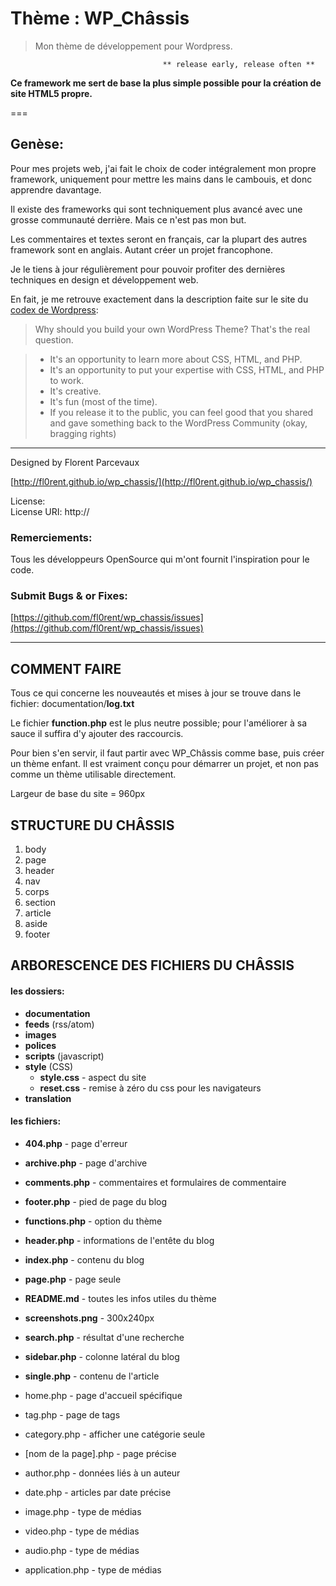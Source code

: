 # Thème : WP_Châssis
> Mon thème de développement pour Wordpress.

			                		  ** release early, release often **

**Ce framework me sert de base la plus simple possible pour la 
création de site HTML5 propre.**

===

## Genèse:

Pour mes projets web, j'ai fait le choix de coder intégralement 
mon propre framework, uniquement pour mettre les mains dans le 
cambouis, et donc apprendre davantage.

Il existe des frameworks qui sont techniquement plus avancé avec
une grosse communauté derrière. Mais ce n'est pas mon but. 

Les commentaires et textes seront en français, car la plupart des autres framework sont en anglais. 
Autant créer un projet francophone.

Je le tiens à jour régulièrement pour pouvoir profiter des 
dernières techniques en design et développement web.

En fait, je me retrouve exactement dans la description faite sur le site du [codex de Wordpress](http://codex.wordpress.org/Theme_Development):

> Why should you build your own WordPress Theme? That's the real question.

> - It's an opportunity to learn more about CSS, HTML, and PHP.
> - It's an opportunity to put your expertise with CSS, HTML, and PHP to work.
> - It's creative.
> - It's fun (most of the time).
> - If you release it to the public, you can feel good that you shared and gave something back to the WordPress Community (okay, bragging rights)
---

Designed by Florent Parcevaux

[http://fl0rent.github.io/wp_chassis/](http://fl0rent.github.io/wp_chassis/)

License:  
License URI: http://

### Remerciements:

Tous les développeurs OpenSource qui m'ont fournit l'inspiration 
pour le code.


### Submit Bugs & or Fixes:

[https://github.com/fl0rent/wp_chassis/issues](https://github.com/fl0rent/wp_chassis/issues)


----------------------------------------------------------------------------------------------------

## COMMENT FAIRE

Tous ce qui concerne les nouveautés et mises à jour se trouve dans 
le fichier: documentation/**log.txt**

Le fichier **function.php** est le plus neutre possible; pour 
l'améliorer à sa sauce il suffira d'y ajouter des raccourcis.

Pour bien s'en servir, il faut partir avec WP_Châssis comme base, puis créer un thème enfant. 
Il est vraiment conçu pour démarrer un projet, et non pas comme un thème utilisable directement.

Largeur de base du site = 960px


## STRUCTURE DU CHÂSSIS	

1. body
2. page
3. header
4. nav
5. corps
6. section
7. article
8. aside
9. footer


## ARBORESCENCE DES FICHIERS DU CHÂSSIS	

#### les dossiers:

- **documentation**
- **feeds** (rss/atom)
- **images**
- **polices**
- **scripts** (javascript)
- **style** (CSS)
	- **style.css** - aspect du site
	- **reset.css** - remise à zéro du css pour les navigateurs
- **translation**

#### les fichiers:

- **404.php** - page d'erreur
- **archive.php** - page d'archive
- **comments.php** - commentaires et formulaires de commentaire
- **footer.php** - pied de page du blog
- **functions.php** - option du thème
- **header.php** - informations de l'entête du blog
- **index.php** - contenu du blog
- **page.php** - page seule
- **README.md** - toutes les infos utiles du thème
- **screenshots.png** - 300x240px
- **search.php** - résultat d'une recherche
- **sidebar.php** - colonne latéral du blog
- **single.php** - contenu de l'article


- home.php - page d'accueil spécifique
- tag.php - page de tags
- category.php - afficher une catégorie seule
- [nom de la page].php - page précise
- author.php - données liés à un auteur
- date.php - articles par date précise
- image.php - type de médias
- video.php - type de médias
- audio.php - type de médias
- application.php - type de médias







